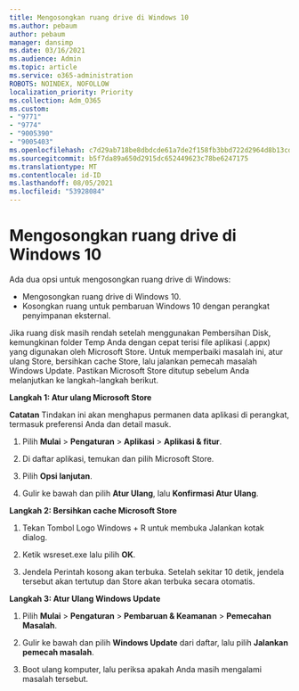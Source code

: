 ```yaml
---
title: Mengosongkan ruang drive di Windows 10
ms.author: pebaum
author: pebaum
manager: dansimp
ms.date: 03/16/2021
ms.audience: Admin
ms.topic: article
ms.service: o365-administration
ROBOTS: NOINDEX, NOFOLLOW
localization_priority: Priority
ms.collection: Adm_O365
ms.custom:
- "9771"
- "9774"
- "9005390"
- "9005403"
ms.openlocfilehash: c7d29ab718be8dbdcde61a7de2f158fb3bbd722d2964d8b13cde9936dd1e5ee1
ms.sourcegitcommit: b5f7da89a650d2915dc652449623c78be6247175
ms.translationtype: MT
ms.contentlocale: id-ID
ms.lasthandoff: 08/05/2021
ms.locfileid: "53928084"
---
```

# <a name="free-up-drive-space-in-windows-10"></a>Mengosongkan ruang drive di Windows 10

Ada dua opsi untuk mengosongkan ruang drive di Windows:

- Mengosongkan ruang drive di Windows 10.
- Kosongkan ruang untuk pembaruan Windows 10 dengan perangkat penyimpanan eksternal.

Jika ruang disk masih rendah setelah menggunakan Pembersihan Disk, kemungkinan folder Temp Anda dengan cepat terisi file aplikasi (.appx) yang digunakan oleh Microsoft Store. Untuk memperbaiki masalah ini, atur ulang Store, bersihkan cache Store, lalu jalankan pemecah masalah Windows Update. Pastikan Microsoft Store ditutup sebelum Anda melanjutkan ke langkah-langkah berikut.

**Langkah 1: Atur ulang Microsoft Store**

**Catatan** Tindakan ini akan menghapus permanen data aplikasi di perangkat, termasuk preferensi Anda dan detail masuk.

1. Pilih **Mulai** > **Pengaturan** > **Aplikasi** > **Aplikasi & fitur**.

1. Di daftar aplikasi, temukan dan pilih Microsoft Store.

1. Pilih **Opsi lanjutan**.

1. Gulir ke bawah dan pilih **Atur Ulang**, lalu **Konfirmasi Atur Ulang**.

**Langkah 2: Bersihkan cache Microsoft Store**

1. Tekan Tombol Logo Windows + R untuk membuka Jalankan kotak dialog.

1. Ketik wsreset.exe lalu pilih **OK**.

1. Jendela Perintah kosong akan terbuka. Setelah sekitar 10 detik, jendela tersebut akan tertutup dan Store akan terbuka secara otomatis.

**Langkah 3: Atur Ulang Windows Update**

1. Pilih **Mulai** > **Pengaturan** > **Pembaruan & Keamanan** > **Pemecahan Masalah**.

1. Gulir ke bawah dan pilih **Windows Update** dari daftar, lalu pilih **Jalankan pemecah masalah**.

1. Boot ulang komputer, lalu periksa apakah Anda masih mengalami masalah tersebut.


